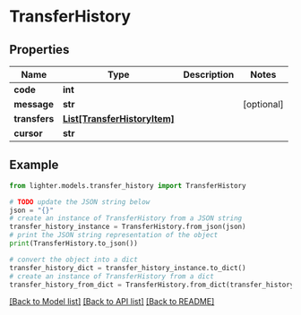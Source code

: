 # TransferHistory


## Properties

Name | Type | Description | Notes
------------ | ------------- | ------------- | -------------
**code** | **int** |  | 
**message** | **str** |  | [optional] 
**transfers** | [**List[TransferHistoryItem]**](TransferHistoryItem.md) |  | 
**cursor** | **str** |  | 

## Example

```python
from lighter.models.transfer_history import TransferHistory

# TODO update the JSON string below
json = "{}"
# create an instance of TransferHistory from a JSON string
transfer_history_instance = TransferHistory.from_json(json)
# print the JSON string representation of the object
print(TransferHistory.to_json())

# convert the object into a dict
transfer_history_dict = transfer_history_instance.to_dict()
# create an instance of TransferHistory from a dict
transfer_history_from_dict = TransferHistory.from_dict(transfer_history_dict)
```
[[Back to Model list]](../README.md#documentation-for-models) [[Back to API list]](../README.md#documentation-for-api-endpoints) [[Back to README]](../README.md)


